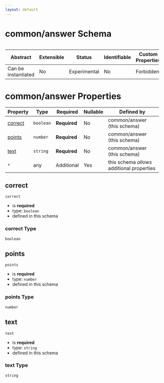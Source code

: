 ```yaml
---
layout: default
---
```


# common/answer Schema

```

```

| Abstract            | Extensible | Status       | Identifiable | Custom Properties | Additional Properties | Defined In                               |
| ------------------- | ---------- | ------------ | ------------ | ----------------- | --------------------- | ---------------------------------------- |
| Can be instantiated | No         | Experimental | No           | Forbidden         | Permitted             | [answer.schema.json](answer.schema.json) |

# common/answer Properties

| Property            | Type      | Required     | Nullable | Defined by                                 |
| ------------------- | --------- | ------------ | -------- | ------------------------------------------ |
| [correct](#correct) | `boolean` | **Required** | No       | common/answer (this schema)                |
| [points](#points)   | `number`  | **Required** | No       | common/answer (this schema)                |
| [text](#text)       | `string`  | **Required** | No       | common/answer (this schema)                |
| `*`                 | any       | Additional   | Yes      | this schema _allows_ additional properties |

## correct

`correct`

- is **required**
- type: `boolean`
- defined in this schema

### correct Type

`boolean`

## points

`points`

- is **required**
- type: `number`
- defined in this schema

### points Type

`number`

## text

`text`

- is **required**
- type: `string`
- defined in this schema

### text Type

`string`
